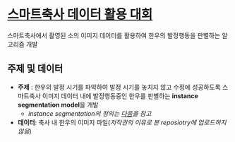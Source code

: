 # [스마트축사 데이터 활용 대회](http://aifactory.space/competition/detail/1952)
스마트축사에서 촬영된 소의 이미지 데이터를 활용하여 한우의 발정행동을 판별하는 알고리즘 개발

## 주제 및 데이터
- **주제** : 한우의 발정 시기를 파악하여 발정 시기를 놓치지 않고 수정에 성공하도록 스마트축사 이미지 데이터 내에 발정행동중인 한우를 판별하는 **instance segmentation model**을 개발
  - *instance segmentation의 정의는 [다음](https://medium.com/hyunjulie/1%ED%8E%B8-semantic-segmentation-%EC%B2%AB%EA%B1%B8%EC%9D%8C-4180367ec9cb)을 참고*
- **데이터**: 축사 내 한우의 이미지 파일(*저작권의 이유로 본 reposiotry에 업로드하지 않음*)





